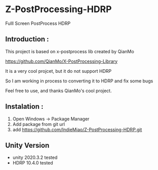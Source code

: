 # Z-PostProcessing-HDRP
Fulll Screen PostProcess HDRP
## Introduction :

This project is based on x-postprocess lib created by QianMo

https://github.com/QianMo/X-PostProcessing-Library

It is a very cool projcet, but it do not support HDRP

So I am working in process to converting it to HDRP and fix some bugs

Feel free to use, and thanks QianMo's cool project.

## Instalation :

1. Open Windows -> Package Manager
2. Add package from git url
3. add https://github.com/IndieMiao/Z-PostProcessing-HDRP.git

## Unity Version

- unity 2020.3.2 tested
- HDRP 10.4.0 tested

